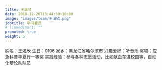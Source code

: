 ```yaml
---
title: 王渴欣
date: 2018-12-20T13:44:30+10:00
image: "images/team/王渴欣.png"
jobtitle: 学习委员
# linkedinur1: ""
promoted: true
weight: 5
---
```


姓名：王渴欣
生日：0106
家乡：黑龙江省哈尔滨市
兴趣爱好：听音乐
奖项：应急科普华夏行一等奖
实践经验：参与各种志愿活动，比如献血车进校园等，自动化辩论队队员
